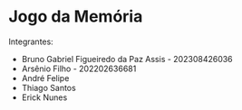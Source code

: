 # Jogo da Memória

Integrantes:
- Bruno Gabriel Figueiredo da Paz Assis - 202308426036
- Arsênio Filho - 202202636681
- André Felipe
- Thiago Santos
- Erick Nunes
